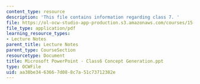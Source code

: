 ```yaml
---
content_type: resource
description: 'This file contains information regarding class 7. '
file: https://ol-ocw-studio-app-production.s3.amazonaws.com/courses/15-783j-product-design-and-development-spring-2006/aa38be3463667d088c7a51c73712382e_clas7_cncpt_genr.pdf
file_type: application/pdf
learning_resource_types:
- Lecture Notes
parent_title: Lecture Notes
parent_type: CourseSection
resourcetype: Document
title: Microsoft PowerPoint - Class6 Concept Generation.ppt
type: OCWFile
uid: aa38be34-6366-7d08-8c7a-51c73712382e
---
```


